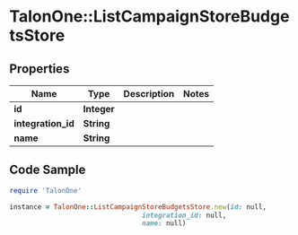 # TalonOne::ListCampaignStoreBudgetsStore

## Properties

Name | Type | Description | Notes
------------ | ------------- | ------------- | -------------
**id** | **Integer** |  | 
**integration_id** | **String** |  | 
**name** | **String** |  | 

## Code Sample

```ruby
require 'TalonOne'

instance = TalonOne::ListCampaignStoreBudgetsStore.new(id: null,
                                 integration_id: null,
                                 name: null)
```


